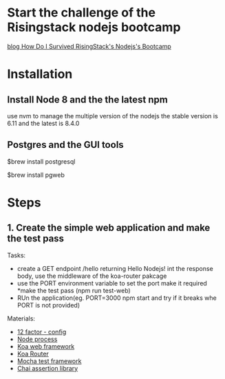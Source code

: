 # Start the challenge of the Risingstack nodejs bootcamp

[blog How Do I Survived RisingStack's Nodejs's Bootcamp ](https://blog.risingstack.com/node-js-bootcamp)

# Installation

## Install Node 8 and the the latest npm
use nvm to manage the multiple version of the nodejs
the stable version is 6.11 and the latest is 8.4.0

## Postgres and the  GUI tools

$brew install postgresql

$brew install pgweb

# Steps
## 1. Create the simple web application and make the test pass

Tasks:
* create a GET endpoint /hello returning Hello Nodejs! int the response body, use the middleware of the koa-router pakcage
* use the PORT environment variable to set the port make it required
*make the test pass (npm run test-web)
* RUn the application(eg. PORT=3000 npm start and try if it breaks whe PORT is not provided)

Materials:
* [12 factor - config](https://12factor.net/config)
* [Node process](https://nodejs.org/api/process.html)
* [Koa web framework](https://koajs.com)
* [Koa Router](https://github.com/alexmingoia/koa-router)
* [Mocha test framework](https://mochajs.org)
* [Chai assertion library](https://chaijs.com/api/bdd)

